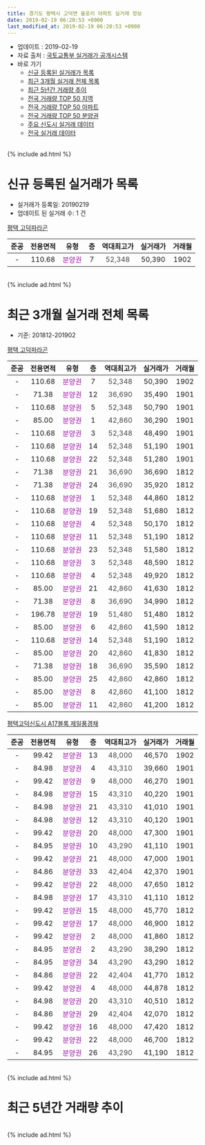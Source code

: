 ```yaml
---
title: 경기도 평택시 고덕면 율포리 아파트 실거래 정보
date: 2019-02-19 06:20:53 +0900
last_modified_at: 2019-02-19 06:20:53 +0900
---
```


* 업데이트 : 2019-02-19
* 자료 출처 : [국토교통부 실거래가 공개시스템](http://rt.molit.go.kr)
* 바로 가기
    * [신규 등록된 실거래가 목록](#신규-등록된-실거래가-목록)
    * [최근 3개월 실거래 전체 목록](#최근-3개월-실거래-전체-목록)
    * [최근 5년간 거래량 추이](#최근-5년간-거래량-추이)
    * [전국 거래량 TOP 50 지역](https://ayogom.github.io/apt-trade-info/최근-3개월-전국에서-가장-거래가-많이-발생한-지역)
    * [전국 거래량 TOP 50 아파트](https://ayogom.github.io/apt-trade-info/최근-3개월-전국에서-가장-거래가-많이-발생한-아파트)
    * [전국 거래량 TOP 50 분양권](https://ayogom.github.io/apt-trade-info/최근-3개월-전국에서-가장-거래가-많이-발생한-분양권)
    * [주요 신도시 실거래 데이터](https://ayogom.github.io/apt-trade-info/주요-신도시)
    * [전국 실거래 데이터](https://ayogom.github.io/apt-trade-info/전국)
<br>
{% include ad.html %}
<br>

# 신규 등록된 실거래가 목록
* 실거래가 등록일: 20190219
* 업데이트 된 실거래 수: 1 건


[평택 고덕파라곤](https://search.naver.com/search.naver?query=%EA%B2%BD%EA%B8%B0%EB%8F%84+%ED%8F%89%ED%83%9D%EC%8B%9C+%EA%B3%A0%EB%8D%95%EB%A9%B4+%EC%9C%A8%ED%8F%AC%EB%A6%AC+%ED%8F%89%ED%83%9D+%EA%B3%A0%EB%8D%95%ED%8C%8C%EB%9D%BC%EA%B3%A4)

|준공|전용면적|유형|층|역대최고가|실거래가|거래월|
|:---:|:---:|:---:|:---:|:---:|:---:|:---:|
|-|110.68|<span style="color:#9C11A5">분양권</span>|7|<span style="color:#444444">52,348</span>|50,390|1902|


<br>
{% include ad.html %}
<br>

# 최근 3개월 실거래 전체 목록
* 기준: 201812-201902


[평택 고덕파라곤](https://search.naver.com/search.naver?query=%EA%B2%BD%EA%B8%B0%EB%8F%84+%ED%8F%89%ED%83%9D%EC%8B%9C+%EA%B3%A0%EB%8D%95%EB%A9%B4+%EC%9C%A8%ED%8F%AC%EB%A6%AC+%ED%8F%89%ED%83%9D+%EA%B3%A0%EB%8D%95%ED%8C%8C%EB%9D%BC%EA%B3%A4)

|준공|전용면적|유형|층|역대최고가|실거래가|거래월|
|:---:|:---:|:---:|:---:|:---:|:---:|:---:|
|-|110.68|<span style="color:#9C11A5">분양권</span>|7|<span style="color:#444444">52,348</span>|50,390|1902|
|-|71.38|<span style="color:#9C11A5">분양권</span>|12|<span style="color:#444444">36,690</span>|35,490|1901|
|-|110.68|<span style="color:#9C11A5">분양권</span>|5|<span style="color:#444444">52,348</span>|50,790|1901|
|-|85.00|<span style="color:#9C11A5">분양권</span>|1|<span style="color:#444444">42,860</span>|36,290|1901|
|-|110.68|<span style="color:#9C11A5">분양권</span>|3|<span style="color:#444444">52,348</span>|48,490|1901|
|-|110.68|<span style="color:#9C11A5">분양권</span>|14|<span style="color:#444444">52,348</span>|51,190|1901|
|-|110.68|<span style="color:#9C11A5">분양권</span>|22|<span style="color:#444444">52,348</span>|51,280|1901|
|-|71.38|<span style="color:#9C11A5">분양권</span>|21|<span style="color:#444444">36,690</span>|36,690|1812|
|-|71.38|<span style="color:#9C11A5">분양권</span>|24|<span style="color:#444444">36,690</span>|35,920|1812|
|-|110.68|<span style="color:#9C11A5">분양권</span>|1|<span style="color:#444444">52,348</span>|44,860|1812|
|-|110.68|<span style="color:#9C11A5">분양권</span>|19|<span style="color:#444444">52,348</span>|51,680|1812|
|-|110.68|<span style="color:#9C11A5">분양권</span>|4|<span style="color:#444444">52,348</span>|50,170|1812|
|-|110.68|<span style="color:#9C11A5">분양권</span>|11|<span style="color:#444444">52,348</span>|51,190|1812|
|-|110.68|<span style="color:#9C11A5">분양권</span>|23|<span style="color:#444444">52,348</span>|51,580|1812|
|-|110.68|<span style="color:#9C11A5">분양권</span>|3|<span style="color:#444444">52,348</span>|48,590|1812|
|-|110.68|<span style="color:#9C11A5">분양권</span>|4|<span style="color:#444444">52,348</span>|49,920|1812|
|-|85.00|<span style="color:#9C11A5">분양권</span>|21|<span style="color:#444444">42,860</span>|41,630|1812|
|-|71.38|<span style="color:#9C11A5">분양권</span>|8|<span style="color:#444444">36,690</span>|34,990|1812|
|-|196.78|<span style="color:#9C11A5">분양권</span>|19|<span style="color:#444444">51,480</span>|51,480|1812|
|-|85.00|<span style="color:#9C11A5">분양권</span>|6|<span style="color:#444444">42,860</span>|41,590|1812|
|-|110.68|<span style="color:#9C11A5">분양권</span>|14|<span style="color:#444444">52,348</span>|51,190|1812|
|-|85.00|<span style="color:#9C11A5">분양권</span>|20|<span style="color:#444444">42,860</span>|41,830|1812|
|-|71.38|<span style="color:#9C11A5">분양권</span>|18|<span style="color:#444444">36,690</span>|35,590|1812|
|-|85.00|<span style="color:#9C11A5">분양권</span>|25|<span style="color:#444444">42,860</span>|42,860|1812|
|-|85.00|<span style="color:#9C11A5">분양권</span>|8|<span style="color:#444444">42,860</span>|41,100|1812|
|-|85.00|<span style="color:#9C11A5">분양권</span>|11|<span style="color:#444444">42,860</span>|41,200|1812|

[평택고덕신도시 A17블록 제일풍경채](https://search.naver.com/search.naver?query=%EA%B2%BD%EA%B8%B0%EB%8F%84+%ED%8F%89%ED%83%9D%EC%8B%9C+%EA%B3%A0%EB%8D%95%EB%A9%B4+%EC%9C%A8%ED%8F%AC%EB%A6%AC+%ED%8F%89%ED%83%9D%EA%B3%A0%EB%8D%95%EC%8B%A0%EB%8F%84%EC%8B%9C+A17%EB%B8%94%EB%A1%9D+%EC%A0%9C%EC%9D%BC%ED%92%8D%EA%B2%BD%EC%B1%84)

|준공|전용면적|유형|층|역대최고가|실거래가|거래월|
|:---:|:---:|:---:|:---:|:---:|:---:|:---:|
|-|99.42|<span style="color:#9C11A5">분양권</span>|13|<span style="color:#444444">48,000</span>|46,570|1902|
|-|84.98|<span style="color:#9C11A5">분양권</span>|4|<span style="color:#444444">43,310</span>|39,660|1901|
|-|99.42|<span style="color:#9C11A5">분양권</span>|9|<span style="color:#444444">48,000</span>|46,270|1901|
|-|84.98|<span style="color:#9C11A5">분양권</span>|15|<span style="color:#444444">43,310</span>|40,220|1901|
|-|84.98|<span style="color:#9C11A5">분양권</span>|21|<span style="color:#444444">43,310</span>|41,010|1901|
|-|84.98|<span style="color:#9C11A5">분양권</span>|12|<span style="color:#444444">43,310</span>|40,120|1901|
|-|99.42|<span style="color:#9C11A5">분양권</span>|20|<span style="color:#444444">48,000</span>|47,300|1901|
|-|84.95|<span style="color:#9C11A5">분양권</span>|10|<span style="color:#444444">43,290</span>|41,110|1901|
|-|99.42|<span style="color:#9C11A5">분양권</span>|21|<span style="color:#444444">48,000</span>|47,000|1901|
|-|84.86|<span style="color:#9C11A5">분양권</span>|33|<span style="color:#444444">42,404</span>|42,370|1901|
|-|99.42|<span style="color:#9C11A5">분양권</span>|22|<span style="color:#444444">48,000</span>|47,650|1812|
|-|84.98|<span style="color:#9C11A5">분양권</span>|17|<span style="color:#444444">43,310</span>|41,110|1812|
|-|99.42|<span style="color:#9C11A5">분양권</span>|15|<span style="color:#444444">48,000</span>|45,770|1812|
|-|99.42|<span style="color:#9C11A5">분양권</span>|17|<span style="color:#444444">48,000</span>|46,900|1812|
|-|99.42|<span style="color:#9C11A5">분양권</span>|2|<span style="color:#444444">48,000</span>|41,860|1812|
|-|84.95|<span style="color:#9C11A5">분양권</span>|2|<span style="color:#444444">43,290</span>|38,290|1812|
|-|84.95|<span style="color:#9C11A5">분양권</span>|34|<span style="color:#444444">43,290</span>|43,290|1812|
|-|84.86|<span style="color:#9C11A5">분양권</span>|22|<span style="color:#444444">42,404</span>|41,770|1812|
|-|99.42|<span style="color:#9C11A5">분양권</span>|4|<span style="color:#444444">48,000</span>|44,878|1812|
|-|84.98|<span style="color:#9C11A5">분양권</span>|20|<span style="color:#444444">43,310</span>|40,510|1812|
|-|84.86|<span style="color:#9C11A5">분양권</span>|29|<span style="color:#444444">42,404</span>|42,070|1812|
|-|99.42|<span style="color:#9C11A5">분양권</span>|16|<span style="color:#444444">48,000</span>|47,420|1812|
|-|99.42|<span style="color:#9C11A5">분양권</span>|22|<span style="color:#444444">48,000</span>|46,700|1812|
|-|84.95|<span style="color:#9C11A5">분양권</span>|26|<span style="color:#444444">43,290</span>|41,190|1812|


<br>
{% include ad.html %}
<br>

# 최근 5년간 거래량 추이


<div style="width:100%;">
    <canvas id="deal_progress" height="200"></canvas>
</div>

<script>
new Chart(document.getElementById("deal_progress"), {
    type: 'line',
    data: {
        labels: ['201402','201403','201404','201405','201406','201407','201408','201409','201410','201411','201412','201501','201502','201503','201504','201505','201506','201507','201508','201509','201510','201511','201512','201601','201602','201603','201604','201605','201606','201607','201608','201609','201610','201611','201612','201701','201702','201703','201704','201705','201706','201707','201708','201709','201710','201711','201712','201801','201802','201803','201804','201805','201806','201807','201808','201809','201810','201811','201812','201901','201902'],
        datasets: [{
            label: '매매',
            pointRadius: 1,
            data: [0, 0, 0, 0, 0, 0, 0, 0, 0, 0, 0, 0, 0, 0, 0, 0, 0, 0, 0, 0, 0, 0, 0, 0, 0, 0, 0, 0, 0, 0, 0, 0, 0, 0, 0, 0, 0, 0, 0, 0, 0, 0, 0, 0, 0, 0, 0, 0, 0, 0, 2, 0, 6, 13, 99, 134, 74, 30, 33, 15, 2],
            borderColor: "rgba(255, 201, 14, 1)",
            backgroundColor: "rgba(255, 201, 14, 0.5)",
            fill: false,
            lineTension: 0
        },{
            label: '전월세',
            pointRadius: 1,
            data: [0, 0, 0, 0, 0, 0, 0, 0, 0, 0, 0, 0, 0, 0, 0, 0, 0, 0, 0, 0, 0, 0, 0, 0, 0, 0, 0, 0, 0, 0, 0, 0, 0, 0, 0, 0, 0, 0, 0, 0, 0, 0, 0, 0, 0, 0, 0, 0, 0, 0, 0, 0, 0, 0, 0, 0, 0, 0, 0, 0, 0],
            borderColor: "rgba(0, 141, 185, 1)",
            backgroundColor: "rgba(0, 141, 185, 0.5)",
            fill: false,
            lineTension: 0
        }
        ]
    },
    options: {
        responsive: true,
        title: {
            display: false
        },
        tooltips: {
            mode: 'index',
            intersect: false
        },
        hover: {
            mode: 'nearest',
            intersect: true
        },
        scales: {
            xAxes: [{
                display: true,
                scaleLabel: {
                    display: true,
                    labelString: '년/월'
                }
            }],
            yAxes: [{
                display: true,
                ticks: {
                    suggestedMin: 0,
                },
                scaleLabel: {
                    display: true,
                    labelString: '실거래 수'
                }
            }]
        }
    }
});

</script>


<br>
{% include ad.html %}
<br>

